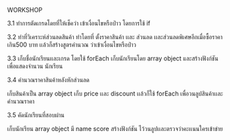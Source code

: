 WORKSHOP

3.1 ทำการตัดเกรดโดยที่ให้เช็คว่า 
เข้าเงื่อนไขหรือป่าว โดยการใช้ if

3.2 ทำที่วิเคราะห์ส่วนลดสินค้า 
ทำโดยที่ ตั้งราคาสินค้า เเละ ส่วนลด  เเละส่วนลดพิเศษอีกเมื่อซื้อราคาเกิน500 บาท เเล้วก็สร้างสูตรคำนวณ ว่าเข้าเงื่อนไขหรือป่าว

3.3 เก็บชื่อนักเรียนเเละเกรด 
โดยใช้ forEach เก็บนักเรียนโดย array object และสร้างฟังก์ชัน เพื่อแสดงจำนวน นักเรียน

3.4  คำนวณราคาสินค้าหลังหักส่วนลด

เก็บสินค้าเป็น array object เก็บ price เเละ discount เเล้วก็ใช้ forEach เพื่อวนลูปสินค้าเเละคำนวณราคา

3.5 คัดนักเรียนที่สอบผ่าน

เก็บนักเรียน array object มี name score 
สร้างฟังก์ชัน ไว้วนลูปเเละตรวจว่าคะเเนนใครเข้าข่าย 